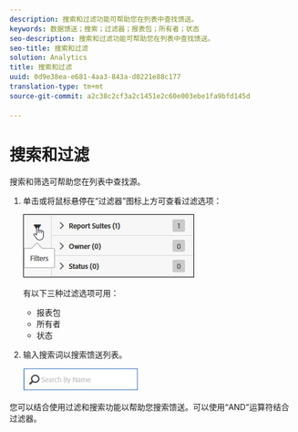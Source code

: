 ```yaml
---
description: 搜索和过滤功能可帮助您在列表中查找馈送。
keywords: 数据馈送；搜索；过滤器；报表包；所有者；状态
seo-description: 搜索和过滤功能可帮助您在列表中查找馈送。
seo-title: 搜索和过滤
solution: Analytics
title: 搜索和过滤
uuid: 0d9e38ea-e681-4aa3-843a-d0221e88c177
translation-type: tm+mt
source-git-commit: a2c38c2cf3a2c1451e2c60e003ebe1fa9bfd145d

---
```



# 搜索和过滤

搜索和筛选可帮助您在列表中查找源。

1. 单击或将鼠标悬停在“过滤器”图标上方可查看过滤选项：

   ![过滤器](assets/filters.jpg)

   有以下三种过滤选项可用：

   * 报表包
   * 所有者
   * 状态

1. 输入搜索词以搜索馈送列表。

   ![搜索](assets/search.jpg)

您可以结合使用过滤和搜索功能以帮助您搜索馈送。可以使用“AND”运算符结合过滤器。
